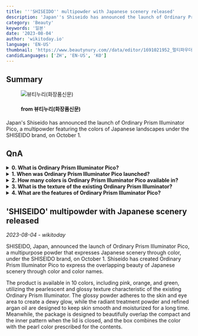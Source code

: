 ```yaml
---
title: '''SHISEIDO'' multipowder with Japanese scenery released'
description: 'Japan''s Shiseido has announced the launch of Ordinary Prism Illuminator Pico, a multipowder featuring the colors of Japanese landscapes under the SHISEIDO brand, on October 1.'
category: 'Beauty'
keywords: '일본'
date: '2023-08-04'
author: 'wikitoday.io'
language: 'EN-US'
thumbnail: 'https://www.beautynury.com//data/editor/1691021952_멀티파우더.jpg'
candidLanguages: ['ZH', 'EN-US', 'KO']
---
```


## Summary



<figure>
    <img src="https://www.beautynury.com//data/editor/1691021952_멀티파우더.jpg" alt="뷰티누리(화장품신문)" />
    <figcaption>
        <h4> from 뷰티누리(화장품신문)</h4>
    </figcaption>
</figure>


Japan's Shiseido has announced the launch of Ordinary Prism Illuminator Pico, a multipowder featuring the colors of Japanese landscapes under the SHISEIDO brand, on October 1.


## QnA

    
<details>
        <summary><b>0. What is Ordinary Prism Illuminator Pico?</b></summary>
        Ordinary Prism Illuminator Pico is a multipurpose powder that expresses Japanese scenery through color under the SHISEIDO brand.
    </details>
    
<details>
        <summary><b>1. When was Ordinary Prism Illuminator Pico launched?</b></summary>
        Ordinary Prism Illuminator Pico was launched on October 1.
    </details>
    
<details>
        <summary><b>2. How many colors is Ordinary Prism Illuminator Pico available in?</b></summary>
        Ordinary Prism Illuminator Pico is available in 10 colors, including pink, orange, and green.
    </details>
    
<details>
        <summary><b>3. What is the texture of the existing Ordinary Prism Illuminator?</b></summary>
        The existing Ordinary Prism Illuminator has a pearlescent and glossy texture.
    </details>
    
<details>
        <summary><b>4. What are the features of Ordinary Prism Illuminator Pico?</b></summary>
        Ordinary Prism Illuminator Pico adheres to the skin and eye area to create a dewy glow. It also contains radiant treatment powder and refined argan oil to keep skin smooth and moisturized.
    </details>
    


## 'SHISEIDO' multipowder with Japanese scenery released

_2023-08-04 - wikitoday_

SHISEIDO, Japan, announced the launch of Ordinary Prism Illuminator Pico, a multipurpose powder that expresses Japanese scenery through color, under the SHISEIDO brand, on October 1. Shiseido has created Ordinary Prism Illuminator Pico to express the overlapping beauty of Japanese scenery through color and color names.



The product is available in 10 colors, including pink, orange, and green, utilizing the pearlescent and glossy texture characteristic of the existing Ordinary Prism Illuminator. The glossy powder adheres to the skin and eye area to create a dewy glow, while the radiant treatment powder and refined argan oil are designed to keep skin smooth and moisturized for a long time. Meanwhile, the package is designed to beautifully overlap the compact and the inner pattern when the lid is closed, and the box combines the color with the pearl color prescribed for the contents.
